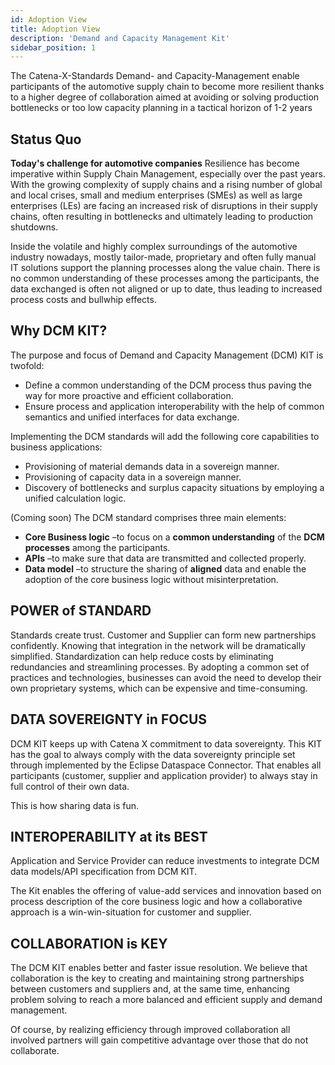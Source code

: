 ```yaml
---
id: Adoption View
title: Adoption View
description: 'Demand and Capacity Management Kit'
sidebar_position: 1
---
```


The Catena-X-Standards Demand- and Capacity-Management enable participants of the automotive supply chain to become more resilient thanks to a higher degree of collaboration aimed at avoiding or solving production bottlenecks or too low capacity planning in a tactical horizon of 1-2 years

## Status Quo

**Today's challenge for automotive companies**
Resilience has become imperative within Supply Chain Management, especially over the past years. With the growing complexity of supply chains and a rising number of global and local crises, small and medium enterprises (SMEs) as well as large enterprises (LEs) are facing an increased risk of disruptions in their supply chains, often resulting in bottlenecks and ultimately leading to production shutdowns.

Inside the volatile and highly complex surroundings of the automotive industry nowadays, mostly tailor-made, proprietary and often fully manual IT solutions support the planning processes along the value chain. There is no common understanding of these processes among the participants, the data exchanged is often not aligned or up to date, thus leading to increased process costs and bullwhip effects.

## Why DCM KIT?

The purpose and focus of Demand and Capacity Management (DCM) KIT is twofold:

- Define a common understanding of the DCM process thus paving the way for more proactive and efficient collaboration.
- Ensure process and application interoperability with the help of common semantics and unified interfaces for data exchange.

Implementing the DCM standards will add the following core capabilities to business applications:

- Provisioning of material demands data in a sovereign manner.
- Provisioning of capacity data in a sovereign manner.
- Discovery of bottlenecks and surplus capacity situations by employing a unified calculation logic.

(Coming soon) The DCM standard comprises three main elements:

- **Core Business logic** –to focus on a **common understanding** of the **DCM processes** among the participants.
- **APIs** –to make sure that data are transmitted and collected properly.
- **Data model** –to structure the sharing of **aligned** data and enable the adoption of the core business logic without misinterpretation.

## POWER of STANDARD

Standards create trust. Customer and Supplier can form new partnerships confidently. Knowing that integration in the network will be dramatically simplified. Standardization can help reduce costs by eliminating redundancies and streamlining processes. By adopting a common set of practices and technologies, businesses can avoid the need to develop their own proprietary systems, which can be expensive and time-consuming.

## DATA SOVEREIGNTY in FOCUS

DCM KIT keeps up with Catena X commitment to data sovereignty. This KIT has the goal to always comply with the data sovereignty principle set through implemented by the Eclipse Dataspace Connector. That enables all participants (customer, supplier and application provider) to always stay in full control of their own data.

This is how sharing data is fun.

## INTEROPERABILITY at its BEST

Application and Service Provider can reduce investments to integrate DCM data models/API specification from DCM KIT.

The Kit enables the offering of value-add services and innovation based on process description of the core business logic and how a collaborative approach is a win-win-situation for customer and supplier.

## COLLABORATION is KEY

The DCM KIT enables better and faster issue resolution. We believe that collaboration is the key to creating and maintaining strong partnerships between customers and suppliers and, at the same time, enhancing problem solving to reach a more balanced and efficient supply and demand management.

Of course, by realizing efficiency through improved collaboration all involved partners will gain competitive advantage over those that do not collaborate.
